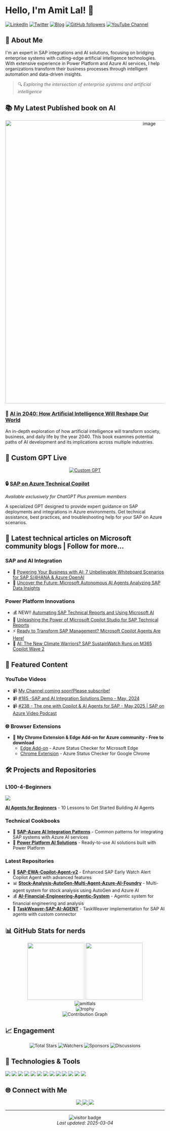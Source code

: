 # Hello, I'm Amit Lal! 👋

[![LinkedIn](https://img.shields.io/badge/LinkedIn-amitlal-blue?style=flat-square&logo=linkedin)](https://linkedin.com/in/amitlal)
[![Twitter](https://img.shields.io/badge/Twitter-amitlalamitlal-1DA1F2?style=flat-square&logo=twitter&logoColor=white)](https://x.com/amitlalamitlal)
[![Blog](https://img.shields.io/badge/medium.com-green?style=flat-square&logo=blogger&logoColor=white)](https://medium.com/@amitlalyt)
[![GitHub followers](https://img.shields.io/github/followers/amitlals?label=Follow&style=social)](https://github.com/amitlals)
[![YouTube Channel](https://img.shields.io/badge/YouTube-Subscribe-red?style=flat-square&logo=youtube&logoColor=white)](www.youtube.com/@AI-with-AmitLal)

## 💼 About Me

I'm an expert in SAP integrations and AI solutions, focusing on bridging enterprise systems with cutting-edge artificial intelligence technologies. With extensive experience in Power Platform and Azure AI services, I help organizations transform their business processes through intelligent automation and data-driven insights.

> 🔍 *Exploring the intersection of enterprise systems and artificial intelligence*

## 📚 My Latest Published book on AI

<div align="center">
  <a href="https://www.amazon.com/AI-2040-Artificial-Intelligence-Reshape-ebook/dp/B0DNQ1N4G1">
    <img width="894" alt="image" src="https://github.com/user-attachments/assets/1571e138-bbd4-4d7e-ae5c-693c24fd92d1" />

  </a>
</div>

### 📖 [AI in 2040: How Artificial Intelligence Will Reshape Our World](https://www.amazon.com/AI-2040-Artificial-Intelligence-Reshape-ebook/dp/B0DNQ1N4G1)

An in-depth exploration of how artificial intelligence will transform society, business, and daily life by the year 2040. This book examines potential paths of AI development and its implications across multiple industries.

## 🤖 Custom GPT Live

<div align="center">
  <a href="https://chatgpt.com/g/g-P0b7jVeUn-sap-on-azure-technical-copilot">
    <img src="https://img.shields.io/badge/ChatGPT-SAP_on_Azure_Technical_Copilot-74aa9c?style=for-the-badge&logo=openai&logoColor=white" alt="Custom GPT" />
  </a>
</div>

### 🔒 [SAP on Azure Technical Copilot](https://chatgpt.com/g/g-P0b7jVeUn-sap-on-azure-technical-copilot)
*Available exclusively for ChatGPT Plus premium members*

A specialized GPT designed to provide expert guidance on SAP deployments and integrations in Azure environments. Get technical assistance, best practices, and troubleshooting help for your SAP on Azure scenarios.

## 📝 Latest technical articles on Microsoft community blogs | Follow for more...

### SAP and AI Integration
- 🚀 [Powering Your Business with AI: 7 Unbelievable Whiteboard Scenarios for SAP S/4HANA & Azure OpenAI](https://techcommunity.microsoft.com/blog/azure-ai-services-blog/powering-your-business-with-ai-7-unbelievable-whiteboard-scenarios-for-sap-s4han/3790982)
- 🔮 [Uncover the Future: Microsoft Autonomous AI Agents Analyzing SAP Data Insights](https://techcommunity.microsoft.com/blog/azure-ai-services-blog/uncover-the-future-microsoft-autonomous-ai-agents-analyzing-sap-data-insights/4005307)

### Power Platform Innovations
- 💰 NEW!! [Automating SAP Technical Reports and Using Microsoft AI](https://community.powerplatform.com/blogs/post/?postid=b738010c-c5fa-ef11-be20-6045bdf03fcb)
- 🤖 [Unleashing the Power of Microsoft Copilot Studio for SAP Technical Reports](https://community.powerplatform.com/blogs/post/?postid=b04a1e37-8964-ef11-bfe3-6045bda6da2f)
- ⚡ [Ready to Transform SAP Management? Microsoft Copilot Agents Are Here!](https://community.powerplatform.com/blogs/post/?postid=6a8fb326-068d-ef11-ac21-6045bda6da2f)
- 🌱 [AI: The New Climate Warriors? SAP SustainWatch Runs on M365 Copilot Wave 2](https://community.powerplatform.com/blogs/post/?postid=243d8c38-1c7a-ef11-a671-7c1e52167d6c)

## 🎥 Featured Content

### YouTube Videos 
- 📹 [My Channel coming soon!Please subscribe!](https://www.youtube.com/@AI-with-AmitLal/)  
- 📹 [#185 -SAP and AI Integration Solutions Demo - May, 2024](https://www.youtube.com/watch?v=aTRwgu_dx08&t)
- 📹 [#238 - The one with Copilot & AI Agents for SAP - May,2025 | SAP on Azure Video Podcast](https://youtu.be/JM2MD3_tJRY?si=h4EGvTNTXWVNedFl&t=15) 

### 🌐 Browser Extensions 
- 📝 **My Chrome Extension & Edge Add-on for Azure community - Free to download**
  - [Edge Add-on](https://aka.ms/azurestatuschecker/) - Azure Status Checker for Microsoft Edge
  - [Chrome Extension](https://lnkd.in/gAKat9wb) - Azure Status Checker for Google Chrome

## 🛠️ Projects and Repositories

### L100-4-Beginners
<a href="https://github.com/microsoft/ai-agents-for-beginners">
  <img align="center" src="https://github-readme-stats.vercel.app/api/pin/?username=microsoft&repo=ai-agents-for-beginners&theme=react" />
</a>

**[AI Agents for Beginners](https://github.com/microsoft/ai-agents-for-beginners)** - 10 Lessons to Get Started Building AI Agents

### Technical Cookbooks
- 📘 **[SAP-Azure AI Integration Patterns](https://github.com/amitlals/sap-azure-ai-patterns)** - Common patterns for integrating SAP systems with Azure AI services
- 📗 **[Power Platform AI Solutions](https://github.com/amitlals/power-platform-ai-solutions)** - Ready-to-use AI solutions built with Power Platform

### Latest Repositories
- 🤖 **[SAP-EWA-Copilot-Agent-v2](https://github.com/amitlals/SAP-EWA-Copilot-Agent-v2)** - Enhanced SAP Early Watch Alert Copilot Agent with advanced features
- 📊 **[Stock-Analysis-AutoGen-Multi-Agent-Azure-AI-Foundry](https://github.com/amitlals/Stock-Analysis-AutoGen-Multi-Agent-Azure-AI-Foundry)** - Multi-agent system for stock analysis using AutoGen and Azure AI
- 💰 **[AI-Financial-Engineering-Agentic-System](https://github.com/amitlals/AI-Financial-Engineering-Agentic-System)** - Agentic system for financial engineering and analysis
- 🧩 **[TaskWeaver-SAP-AI-AGENT](https://github.com/amitlals/TaskWeaver-SAP-AI-AGENT)** - TaskWeaver implementation for SAP AI agents with custom connector

## 📊 GitHub Stats for nerds

<div align="center">
  <img height="180em" src="https://github-readme-stats.vercel.app/api?username=amitlals&show_icons=true&theme=react&include_all_commits=true&count_private=true"/>
  <img height="180em" src="https://github-readme-stats.vercel.app/api/top-langs/?username=amitlals&layout=compact&langs_count=7&theme=react"/>
</div>

<div align="center">
  <img src="https://github-readme-streak-stats.herokuapp.com/?user=amitlals&theme=react" alt="amitlals" />
</div>

<div align="center">
  <img src="https://github-profile-trophy.vercel.app/?username=amitlals&theme=onedark&column=7" alt="trophy" />
</div>

<div align="center">
  <img src="https://github-readme-activity-graph.vercel.app/graph?username=amitlals&theme=react-dark" alt="Contribution Graph" />
</div>

## 📈 Engagement

<div align="center">
  <img src="https://img.shields.io/github/stars/amitlals?style=for-the-badge&logo=github&color=yellow&label=Total%20Stars" alt="Total Stars" />
  <img src="https://img.shields.io/github/watchers/amitlals?style=for-the-badge&logo=github&color=blue&label=Watchers" alt="Watchers" />
  <img src="https://img.shields.io/github/sponsors/amitlals?style=for-the-badge&logo=github&color=pink&label=Sponsors" alt="Sponsors" />
  <img src="https://img.shields.io/github/discussions/amitlals/amitlals?style=for-the-badge&logo=github&color=green&label=Discussions" alt="Discussions" />
</div>

## 🔧 Technologies & Tools

![](https://img.shields.io/badge/Cloud-Azure-informational?style=flat&logo=microsoft-azure&logoColor=white&color=2bbc8a)
![](https://img.shields.io/badge/ERP-SAP-informational?style=flat&logo=sap&logoColor=white&color=2bbc8a)
![](https://img.shields.io/badge/Platform-PowerPlatform-informational?style=flat&logo=microsoft&logoColor=white&color=2bbc8a)
![](https://img.shields.io/badge/AI-AzureOpenAI-informational?style=flat&logo=openai&logoColor=white&color=2bbc8a)
![](https://img.shields.io/badge/Tool-CopilotStudio-informational?style=flat&logo=github&logoColor=white&color=2bbc8a)
![](https://img.shields.io/badge/Code-Python-informational?style=flat&logo=python&logoColor=white&color=2bbc8a)
![](https://img.shields.io/badge/Code-JavaScript-informational?style=flat&logo=javascript&logoColor=white&color=2bbc8a)
![](https://img.shields.io/badge/Tool-Docker-informational?style=flat&logo=docker&logoColor=white&color=2bbc8a)
![](https://img.shields.io/badge/Tool-Kubernetes-informational?style=flat&logo=kubernetes&logoColor=white&color=2bbc8a)
![](https://img.shields.io/badge/Framework-React-informational?style=flat&logo=react&logoColor=white&color=2bbc8a)
![](https://img.shields.io/badge/AI-MachineLearning-informational?style=flat&logo=tensorflow&logoColor=white&color=2bbc8a)
![](https://img.shields.io/badge/DB-SQL-informational?style=flat&logo=microsoft-sql-server&logoColor=white&color=2bbc8a)
![](https://img.shields.io/badge/Tool-VSCode-informational?style=flat&logo=visual-studio-code&logoColor=white&color=2bbc8a)

## 🌐 Connect with Me

<p align="center">
  <a href="https://linkedin.com/in/amitlal">
    <img src="https://img.shields.io/badge/-amitlal-blue?style=for-the-badge&logo=Linkedin&logoColor=white"/>
  </a>
  <a href="https://amitlals.github.io">
    <img src="https://img.shields.io/badge/-amitlalamitlal-1DA1F2?style=for-the-badge&logo=Twitter&logoColor=white"/>
  </a>
  <a href="https://ko-fi.com/H2H61EGBE6">
    <img src="https://ko-fi.com/img/githubbutton_sm.svg"/>
  </a>
</p>

---

<!-- Visitor count and last updated timestamp -->
<p align="center">
  <img src="https://visitor-badge.laobi.icu/badge?page_id=amitlals.amitlals" alt="visitor badge"/>
  <br/>
  <i>Last updated: 2025-03-04</i>
</p>
